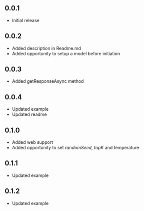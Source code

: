 ## 0.0.1
- Initial release
## 0.0.2
- Added description in Readme.md
- Added opportunity to setup a model before initiation
## 0.0.3
- Added getResponseAsync method
## 0.0.4
- Updated example
- Updated readme
## 0.1.0
- Added web support
- Added opportunity to set *randomSeed*, *topK* and temperature
## 0.1.1
- Updated example
## 0.1.2
- Updated example

